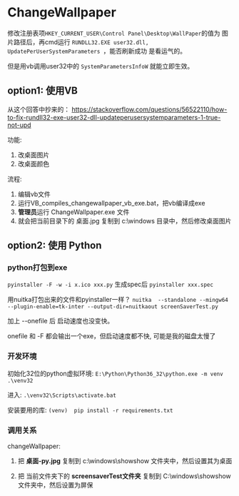 # ChangeWallpaper

修改注册表项`HKEY_CURRENT_USER\Control Panel\Desktop\WallPaper`的值为 图片路径后，再cmd运行 `RUNDLL32.EXE user32.dll, UpdatePerUserSystemParameters `，能否刷新成功 是看运气的。

但是用vb调用user32中的 `SystemParametersInfoW` 就能立即生效。 


## option1: 使用VB
从这个回答中抄来的：
https://stackoverflow.com/questions/56522110/how-to-fix-rundll32-exe-user32-dll-updateperusersystemparameters-1-true-not-upd

功能:
1. 改桌面图片
2. 改桌面颜色


流程:
1. 编辑vb文件
2. 运行VB_compiles_changewallpaper_vb_exe.bat，把vb编译成exe
3. **管理员**运行 ChangeWallpaper.exe 文件
4. 就会把当前目录下的 桌面.jpg 复制到 c:\windows 目录中，然后修改桌面图片

## option2: 使用 Python
### python打包到exe
`pyinstaller -F -w -i x.ico xxx.py`
生成spec后
`pyinstaller xxx.spec`

用nuitka打包出来的文件和pyinstaller一样？ `nuitka  --standalone --mingw64 --plugin-enable=tk-inter --output-dir=nuitkaout screenSaverTest.py`

加上 --onefile 后 启动速度也没变快。

onefile 和 -F 都会输出一个exe，但启动速度都不快, 可能是我的磁盘太慢了

### 开发环境
初始化32位的python虚拟环境: `E:\Python\Python36_32\python.exe -m venv .\venv32`

进入: `.\venv32\Scripts\activate.bat`

安装要用的库: `(venv)  pip install -r requirements.txt`

### 调用关系

changeWallpaper:

1. 把 **桌面-py.jpg** 复制到 c:\windows\showshow 文件夹中，然后设置其为桌面

2. 把 当前文件夹下的 **screensaverTest文件夹** 复制到 C:\windows\showshow 文件夹中，然后设置为屏保



